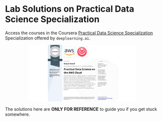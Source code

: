 # Lab Solutions on Practical Data Science Specialization

Access the courses in the Coursera [Practical Data Science Specialization](https://www.coursera.org/specializations/practical-data-science) Specialization offered by `deeplearning.ai`.

<!-- ![](CERTIFICATE.jpeg){width=50%} -->
<center><img src="CERTIFICATE.jpeg" alt="Certificate" width=70%/></center>

The solutions here are **ONLY FOR REFERENCE** to guide you if you get stuck somewhere. 
